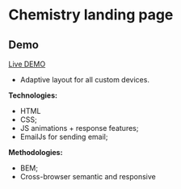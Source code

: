 # Chemistry landing page

## Demo
[Live DEMO](https://darmatt.github.io/chemistry/)

- Adaptive layout for all custom devices.

**Technologies:**
- HTML
- CSS;
- JS animations + response features;
- EmailJs for sending email;

**Methodologies:**
- BEM;
- Cross-browser semantic and responsive